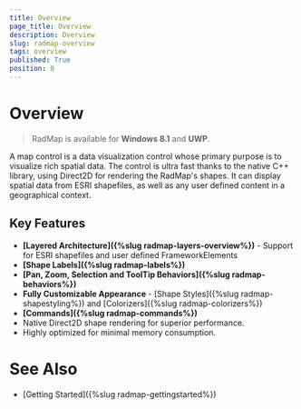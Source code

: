 ```yaml
---
title: Overview
page_title: Overview
description: Overview
slug: radmap-overview
tags: overview
published: True
position: 0
---
```


# Overview

>RadMap is available for **Windows 8.1** and **UWP**.


A map control is a data visualization control whose primary purpose is to visualize rich spatial data.
The control is ultra fast thanks to the native C++ library, using Direct2D for rendering the RadMap's shapes.
It can display spatial data from ESRI shapefiles, as well as any user defined content in a geographical context.


## Key Features

* **[Layered Architecture]({%slug radmap-layers-overview%})** - Support for ESRI shapefiles and user defined FrameworkElements
* **[Shape Labels]({%slug radmap-labels%})**
* **[Pan, Zoom, Selection and ToolTip Behaviors]({%slug radmap-behaviors%})**
* **Fully Customizable Appearance** - [Shape Styles]({%slug radmap-shapestyling%}) and [Colorizers]({%slug radmap-colorizers%})
* **[Commands]({%slug radmap-commands%})**
* Native Direct2D shape rendering for superior performance.
* Highly optimized for minimal memory consumption.

# See Also

 * [Getting Started]({%slug radmap-gettingstarted%})